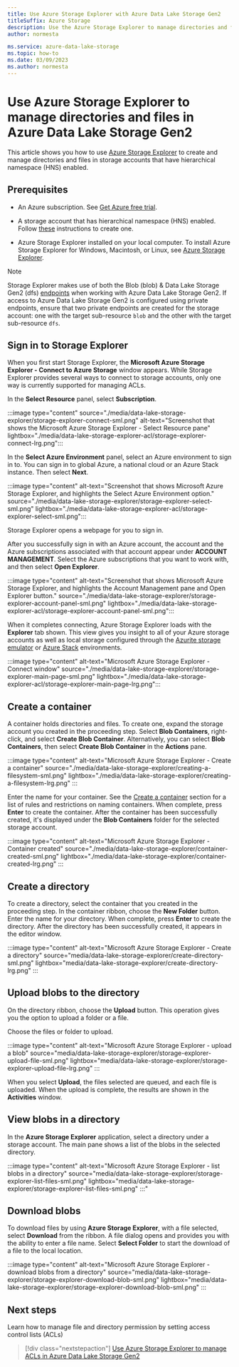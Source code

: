 ```yaml
---
title: Use Azure Storage Explorer with Azure Data Lake Storage Gen2
titleSuffix: Azure Storage
description: Use the Azure Storage Explorer to manage directories and file and directory access control lists (ACL) in storage accounts that has hierarchical namespace (HNS) enabled.
author: normesta

ms.service: azure-data-lake-storage
ms.topic: how-to
ms.date: 03/09/2023
ms.author: normesta
---
```


# Use Azure Storage Explorer to manage directories and files in Azure Data Lake Storage Gen2

This article shows you how to use [Azure Storage Explorer](https://azure.microsoft.com/features/storage-explorer/) to create and manage directories and files in storage accounts that have hierarchical namespace (HNS) enabled.

## Prerequisites

- An Azure subscription. See [Get Azure free trial](https://azure.microsoft.com/pricing/free-trial/).

- A storage account that has hierarchical namespace (HNS) enabled. Follow [these](../common/storage-account-create.md) instructions to create one.

- Azure Storage Explorer installed on your local computer. To install Azure Storage Explorer for Windows, Macintosh, or Linux, see [Azure Storage Explorer](https://azure.microsoft.com/features/storage-explorer/).

> [!NOTE]
> Storage Explorer makes use of both the Blob (blob) & Data Lake Storage Gen2 (dfs) [endpoints](../common/storage-private-endpoints.md#private-endpoints-for-azure-storage) when working with Azure Data Lake Storage Gen2. If access to Azure Data Lake Storage Gen2 is configured using private endpoints, ensure that two private endpoints are created for the storage account: one with the target sub-resource `blob` and the other with the target sub-resource `dfs`.

## Sign in to Storage Explorer

When you first start Storage Explorer, the **Microsoft Azure Storage Explorer - Connect to Azure Storage** window appears. While Storage Explorer provides several ways to connect to storage accounts, only one way is currently supported for managing ACLs.

In the **Select Resource** panel, select **Subscription**.

:::image type="content" source="./media/data-lake-storage-explorer/storage-explorer-connect-sml.png" alt-text="Screenshot that shows the Microsoft Azure Storage Explorer - Select Resource pane" lightbox="./media/data-lake-storage-explorer-acl/storage-explorer-connect-lrg.png":::

In the **Select Azure Environment** panel, select an Azure environment to sign in to. You can sign in to global Azure, a national cloud or an Azure Stack instance. Then select **Next**.

:::image type="content" alt-text="Screenshot that shows Microsoft Azure Storage Explorer, and highlights the Select Azure Environment option." source="./media/data-lake-storage-explorer/storage-explorer-select-sml.png"  lightbox="./media/data-lake-storage-explorer-acl/storage-explorer-select-sml.png":::

Storage Explorer opens a webpage for you to sign in.

After you successfully sign in with an Azure account, the account and the Azure subscriptions associated with that account appear under **ACCOUNT MANAGEMENT**. Select the Azure subscriptions that you want to work with, and then select **Open Explorer**.

:::image type="content" alt-text="Screenshot that shows Microsoft Azure Storage Explorer, and highlights the Account Management pane and Open Explorer button." source="./media/data-lake-storage-explorer/storage-explorer-account-panel-sml.png"  lightbox="./media/data-lake-storage-explorer-acl/storage-explorer-account-panel-sml.png":::

When it completes connecting, Azure Storage Explorer loads with the **Explorer** tab shown. This view gives you insight to all of your Azure storage accounts as well as local storage configured through the [Azurite storage emulator](../common/storage-use-azurite.md?toc=/azure/storage/blobs/toc.json) or [Azure Stack](/azure-stack/user/azure-stack-storage-connect-se?toc=/azure/storage/blobs/toc.json) environments.

:::image type="content" alt-text="Microsoft Azure Storage Explorer - Connect window" source="./media/data-lake-storage-explorer/storage-explorer-main-page-sml.png" lightbox="./media/data-lake-storage-explorer-acl/storage-explorer-main-page-lrg.png":::

## Create a container

A container holds directories and files. To create one, expand the storage account you created in the proceeding step. Select **Blob Containers**, right-click, and select **Create Blob Container**. Alternatively, you can select **Blob Containers**, then select **Create Blob Container** in the **Actions** pane. 

:::image type="content" alt-text="Microsoft Azure Storage Explorer - Create a container" source="./media/data-lake-storage-explorer/creating-a-filesystem-sml.png" lightbox="./media/data-lake-storage-explorer/creating-a-filesystem-lrg.png" :::

Enter the name for your container. See the [Create a container](storage-quickstart-blobs-dotnet.md#create-a-container) section for a list of rules and restrictions on naming containers. When complete, press **Enter** to create the container. After the container has been successfully created, it's displayed under the **Blob Containers** folder for the selected storage account.

:::image type="content" alt-text="Microsoft Azure Storage Explorer - Container created" source="./media/data-lake-storage-explorer/container-created-sml.png" lightbox="./media/data-lake-storage-explorer/container-created-lrg.png" :::

## Create a directory

To create a directory, select the container that you created in the proceeding step. In the container ribbon, choose the **New Folder** button. Enter the name for your directory. When complete, press **Enter** to create the directory. After the directory has been successfully created, it appears in the editor window.

:::image type="content" alt-text="Microsoft Azure Storage Explorer - Create a directory" source="media/data-lake-storage-explorer/create-directory-sml.png" lightbox="media/data-lake-storage-explorer/create-directory-lrg.png" :::

## Upload blobs to the directory

On the directory ribbon, choose the **Upload** button. This operation gives you the option to upload a folder or a file.

Choose the files or folder to upload.

:::image type="content" alt-text="Microsoft Azure Storage Explorer - upload a blob" source="media/data-lake-storage-explorer/storage-explorer-upload-file-sml.png" lightbox="media/data-lake-storage-explorer/storage-explorer-upload-file-lrg.png" :::

When you select **Upload**, the files selected are queued, and each file is uploaded. When the upload is complete, the results are shown in the **Activities** window.

## View blobs in a directory

In the **Azure Storage Explorer** application, select a directory under a storage account. The main pane shows a list of the blobs in the selected directory.

:::image type="content" alt-text="Microsoft Azure Storage Explorer - list blobs in a directory" source="media/data-lake-storage-explorer/storage-explorer-list-files-sml.png" lightbox="media/data-lake-storage-explorer/storage-explorer-list-files-sml.png" :::"

## Download blobs

To download files by using **Azure Storage Explorer**, with a file selected, select **Download** from the ribbon. A file dialog opens and provides you with the ability to enter a file name. Select **Select Folder** to start the download of a file to the local location.

:::image type="content" alt-text="Microsoft Azure Storage Explorer - download blobs from a directory" source="media/data-lake-storage-explorer/storage-explorer-download-blob-sml.png" lightbox="media/data-lake-storage-explorer/storage-explorer-download-blob-sml.png" :::

## Next steps

Learn how to manage file and directory permission by setting access control lists (ACLs)

> [!div class="nextstepaction"]
> [Use Azure Storage Explorer to manage ACLs in Azure Data Lake Storage Gen2](./data-lake-storage-explorer-acl.md)
